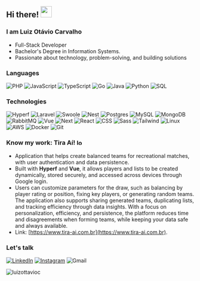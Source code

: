 ## Hi there! <img src="https://raw.githubusercontent.com/iampavangandhi/iampavangandhi/master/gifs/Hi.gif" width="30px"></h2>

### I am Luiz Otávio Carvalho
- Full-Stack Developer
- Bachelor's Degree in Information Systems.
- Passionate about technology, problem-solving, and building solutions

### Languages
![PHP](https://img.shields.io/badge/-PHP-000?&logo=PHP)
![JavaScript](https://img.shields.io/badge/-JavaScript-000?&logo=JavaScript)
![TypeScript](https://img.shields.io/badge/-TypeScript-000?&logo=TypeScript)
![Go](https://img.shields.io/badge/-Go-000?&logo=Go)
![Java](https://img.shields.io/badge/-Java-000?&logo=openjdk)
![Python](https://img.shields.io/badge/-Python-000?&logo=Python)
![SQL](https://img.shields.io/badge/-SQL-000?&logo=amazonrds)  

### Technologies
![Hyperf](https://img.shields.io/badge/-Hyperf-000?&logo=PHP)
![Laravel](https://img.shields.io/badge/-Laravel-000?&logo=Laravel)
![Swoole](https://img.shields.io/badge/-Swoole-000?&logo=PHP)
![Nest](https://img.shields.io/badge/-NestJS-000?&logo=NestJS)
![Postgres](https://img.shields.io/badge/-Postgres-000?&logo=PostgreSQL)
![MySQL](https://img.shields.io/badge/-MySQL-000?&logo=MySQL)
![MongoDB](https://img.shields.io/badge/-MongoDB-000?&logo=MongoDB)
![RabbitMQ](https://img.shields.io/badge/-RabbitMQ-000?&logo=RabbitMQ)
![Vue](https://img.shields.io/badge/-Vue-000?&logo=Vue.js)
![Next](https://img.shields.io/badge/-Next.js-000?&logo=Next.js)
![React](https://img.shields.io/badge/-React-000?&logo=React)
![CSS](https://img.shields.io/badge/-CSS-000?&logo=CSS3)
![Sass](https://img.shields.io/badge/-Sass-000?&logo=Sass)
![Tailwind](https://img.shields.io/badge/-Tailwind-000?&logo=TailwindCSS)
![Linux](https://img.shields.io/badge/-Linux-000?&logo=Linux)
![AWS](https://img.shields.io/badge/-AWS-000?&logo=AmazonWebServices)
![Docker](https://img.shields.io/badge/-Docker-000?&logo=Docker)
![Git](https://img.shields.io/badge/-Git-000?&logo=Git)

<!--![Most used lenguages](https://github-readme-stats.vercel.app/api/top-langs/?username=luizottavioc&layout=donut&card_width=100%&langs_count=8&theme=dracula&count_private=true&exclude_repo=python-concepts&size_weight=0.2&count_weight=0.5&hide=html,blade)
<!--<img height="140em" src="https://github-profile-summary-cards.vercel.app/api/cards/profile-details?username=luizottavioc&theme=dracula"/> 
<!--<img height="140em" src="https://github-readme-stats.vercel.app/api?username=luizottavioc&show_icons=true&theme=dracula&include_all_commits=true&count_private=true&rank_icon=github"/>-->

### Know my work: Tira Aí! <img src="https://github.com/luizottavioc/luizottavioc/assets/89395176/67f123a4-992c-4424-b1e4-8fbb60f7f046" alt="logo-tira-ai" width="15">  
- Application that helps create balanced teams for recreational matches, with user authentication and data persistence.
- Built with **Hyperf** and **Vue**, it allows players and lists to be created dynamically, stored securely, and accessed across devices through Google login.
- Users can customize parameters for the draw, such as balancing by player rating or position, fixing key players, or generating random teams. The application also supports sharing generated teams, duplicating lists, and tracking efficiency through data insights. With a focus on personalization, efficiency, and persistence, the platform reduces time and disagreements when forming teams, while keeping your data safe and always available.
- Link: [https://www.tira-ai.com.br](https://www.tira-ai.com.br).

### Let's talk
[![LinkedIn](https://img.shields.io/badge/-LinkedIn-000?&logo=LinkedIn)](https://www.linkedin.com/in/luizottavioc/)
[![Instagram](https://img.shields.io/badge/-Instagram-000?&logo=Instagram)](https://www.instagram.com/luizottavioc/)
![Gmail](https://img.shields.io/badge/-luizottavio49@gmail.com-000?&logo=Gmail)

<img src="https://komarev.com/ghpvc/?username=luizottavioc" alt="luizottavioc" />
  

